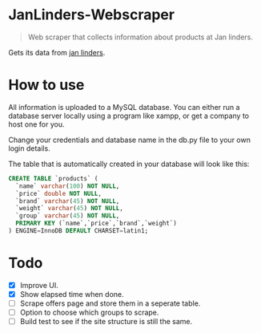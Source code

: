 # JanLinders-Webscraper
> Web scraper that collects information about products at Jan linders.

Gets its data from [jan linders](http://www.janlinders.nl/ons-assortiment.html).


# How to use
All information is uploaded to a MySQL database. 
You can either run a database server locally using a program like xampp,
or get a company to host one for you.

Change your credentials and database name in the db.py file to your own login details.

The table that is automatically created in your database will look like this:
```sql
CREATE TABLE `products` (
  `name` varchar(100) NOT NULL,
  `price` double NOT NULL,
  `brand` varchar(45) NOT NULL,
  `weight` varchar(45) NOT NULL,
  `group` varchar(45) NOT NULL,
  PRIMARY KEY (`name`,`price`,`brand`,`weight`)
) ENGINE=InnoDB DEFAULT CHARSET=latin1;
```

# Todo
- [x] Improve UI.
- [x] Show elapsed time when done.
- [ ] Scrape offers page and store them in a seperate table.
- [ ] Option to choose which groups to scrape.
- [ ] Build test to see if the site structure is still the same.

